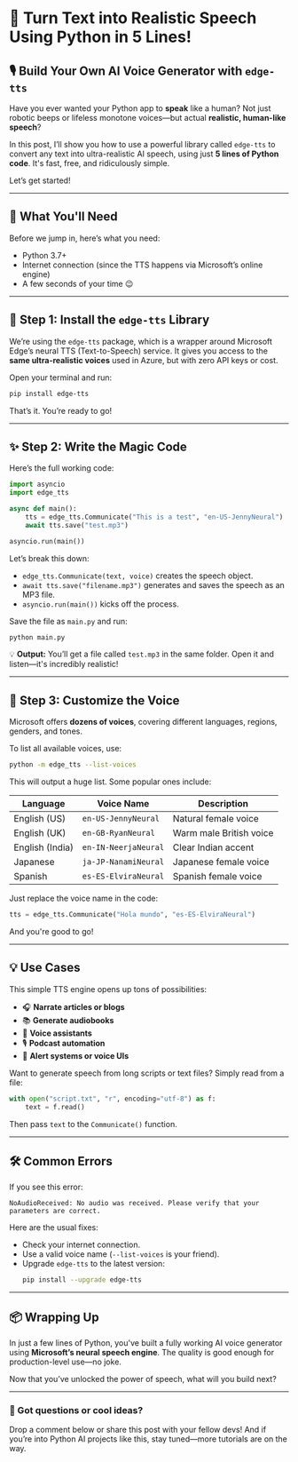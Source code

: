# 🧠 Turn Text into Realistic Speech Using Python in 5 Lines!
## 🎙️ Build Your Own AI Voice Generator with `edge-tts`

Have you ever wanted your Python app to **speak** like a human? Not just robotic beeps or lifeless monotone voices—but actual **realistic, human-like speech**?

In this post, I’ll show you how to use a powerful library called `edge-tts` to convert any text into ultra-realistic AI speech, using just **5 lines of Python code**. It's fast, free, and ridiculously simple.

Let’s get started!

---

## 🧰 What You'll Need

Before we jump in, here’s what you need:

- Python 3.7+
- Internet connection (since the TTS happens via Microsoft’s online engine)
- A few seconds of your time 😉

---

## 🚀 Step 1: Install the `edge-tts` Library

We’re using the `edge-tts` package, which is a wrapper around Microsoft Edge’s neural TTS (Text-to-Speech) service. It gives you access to the **same ultra-realistic voices** used in Azure, but with zero API keys or cost.

Open your terminal and run:

```bash
pip install edge-tts
```

That’s it. You’re ready to go!

---

## ✨ Step 2: Write the Magic Code

Here’s the full working code:

```python
import asyncio
import edge_tts

async def main():
    tts = edge_tts.Communicate("This is a test", "en-US-JennyNeural")
    await tts.save("test.mp3")

asyncio.run(main())
```

Let’s break this down:

- `edge_tts.Communicate(text, voice)` creates the speech object.
- `await tts.save("filename.mp3")` generates and saves the speech as an MP3 file.
- `asyncio.run(main())` kicks off the process.

Save the file as `main.py` and run:

```bash
python main.py
```

💡 **Output:** You’ll get a file called `test.mp3` in the same folder. Open it and listen—it's incredibly realistic!

---

## 🎤 Step 3: Customize the Voice

Microsoft offers **dozens of voices**, covering different languages, regions, genders, and tones.

To list all available voices, use:

```bash
python -m edge_tts --list-voices
```

This will output a huge list. Some popular ones include:

| Language | Voice Name               | Description             |
|----------|--------------------------|-------------------------|
| English (US) | `en-US-JennyNeural`      | Natural female voice     |
| English (UK) | `en-GB-RyanNeural`       | Warm male British voice  |
| English (India) | `en-IN-NeerjaNeural`    | Clear Indian accent       |
| Japanese | `ja-JP-NanamiNeural`     | Japanese female voice    |
| Spanish | `es-ES-ElviraNeural`      | Spanish female voice     |

Just replace the voice name in the code:

```python
tts = edge_tts.Communicate("Hola mundo", "es-ES-ElviraNeural")
```

And you're good to go!

---

## 💡 Use Cases

This simple TTS engine opens up tons of possibilities:

- 🎧 **Narrate articles or blogs**
- 📚 **Generate audiobooks**
- 🤖 **Voice assistants**
- 🎙️ **Podcast automation**
- 📢 **Alert systems or voice UIs**

Want to generate speech from long scripts or text files? Simply read from a file:

```python
with open("script.txt", "r", encoding="utf-8") as f:
    text = f.read()
```

Then pass `text` to the `Communicate()` function.

---

## 🛠️ Common Errors

If you see this error:

```
NoAudioReceived: No audio was received. Please verify that your parameters are correct.
```

Here are the usual fixes:

- Check your internet connection.
- Use a valid voice name (`--list-voices` is your friend).
- Upgrade `edge-tts` to the latest version:
  ```bash
  pip install --upgrade edge-tts
  ```

---

## 📦 Wrapping Up

In just a few lines of Python, you've built a fully working AI voice generator using **Microsoft’s neural speech engine**. The quality is good enough for production-level use—no joke.

Now that you’ve unlocked the power of speech, what will you build next?

---

### 💬 Got questions or cool ideas?
Drop a comment below or share this post with your fellow devs! And if you’re into Python AI projects like this, stay tuned—more tutorials are on the way.
